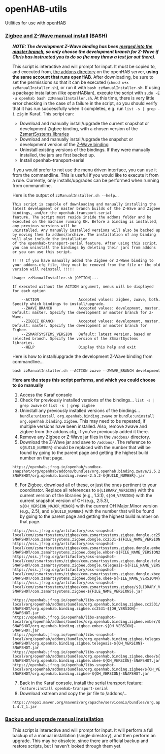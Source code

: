 # openHAB-utils
Utilities for use with [openHAB](https://www.openhab.org/)

### [Zigbee and Z-Wave manual install](https://github.com/openhab-5iver/openHAB-utils/tree/master/Zigbee%20and%20Z-Wave%20manual%20install) (BASH)
<ul>
  
_**NOTE: The development Z-Wave binding has been [merged into the master branch](https://community.openhab.org/t/zwave-binding-updates/51080), so only choose the development branch for Z-Wave if Chris has instructed you to do so (he may throw a test jar out there).**_

  This script is interactive and will prompt for input. It must be copied to, and executed from, [the addons directory](https://www.openhab.org/docs/installation/linux.html#file-locations) on the openHAB server, **using the same account that runs openHAB**. 
  After downloading, be sure to set the permissions so that it can be executed (`chmod u+x zzManualInstaller.sh`), or run it with `bash zzManualInstaller.sh`. 
  If using a package installation (like openHABian), execute the script with `sudo -E -u openhab bash zzManualInstaller.sh`. 
  At this time, there is very little error checking in the case of a failure in the script, so you should verify that it has run successfully when it completes, e.g. run `list -s | grep -i zig` in Karaf. 
  This script can:
  * Download and manually install/upgrade the current snapshot or development Zigbee binding, with a chosen version of the [ZsmartSystems libraries](https://github.com/zsmartsystems/com.zsmartsystems.zigbee)
  * Download and manually install/upgrade the snapshot or development version of the [Z-Wave binding](https://github.com/openhab/org.openhab.binding.zwave/tree/development)
  * Uninstall existing versions of the bindings. If they were manually installed, the jars are first backed up.
  * Install openhab-transport-serial
  
  If you would prefer to not use the menu driven interface, you can use it from the commandline. 
  This is useful if you would like to execute it from a rule. Currently, only installs/upgrades can be performed when running from commandline. 
  
Here is the output of `zzManualInstaller.sh --help`...
```
This script is capable of downloading and manually installing the latest development or master branch builds of the Z-Wave and Zigbee bindings, and/or the openhab-transport-serial
feature. The script must reside inside the addons folder and be executed on the machine running OH. Before a binding is installed, any previous versions will be
uninstalled. Any manually installed versions will also be backed up by moving them to addons/archive. The installation of any binding will also include the installation
of the opemnhab-transport-serial feature. After using this script, you can uninstall the bindings by deleting their jars from addons or you can use this script.

!!!!! If you have manually added the Zigbee or Z-Wave binding to your addons.cfg file, they must be removed from the file or the old version will reinstall !!!!!

Usage: zzManualInstaller.sh [OPTION]...

If executed without the ACTION argument, menus will be displayed for each option

    --ACTION                  Accepted values: zigbee, zwave, both. Specify which bindings to install/upgrade.
    --ZWAVE_BRANCH            Accepted values: development, master. Default: master. Specify the development or master branch for Z-Wave.
    --ZIGBEE_BRANCH           Accepted values: development, master. Default: master. Specify the development or master branch for Zigbee.
    --ZSMARTSYSTEMS_VERSION   Default: latest version, based on selected branch. Specify the version of the ZSmartSystems libraries.
    --HELP                    Display this help and exit
```

Here is how to install/upgrade the development Z-Wave binding from commandline...

    bash zzManualInstaller.sh --ACTION zwave --ZWAVE_BRANCH development


**Here are the steps this script performs, and which you could choose to do manually**

1. Access the Karaf console
2. Check for previously installed versions of the bindings... `list -s | grep zwave` or `list -s | grep zigbee`
3. Uninstall any previously installed versions of the bindings... `bundle:uninstall org.openhab.binding.zwave` or `bundle:uninstall org.openhab.binding.zigbee`. This may need to be repeated, if multiple versions have been installed. Also, remove zwave and zigbee from the addons.cfg, if you've previously added it there.
4. Remove any Zigbee or Z-Wave jar files in the `/addons/` directory.
5. Download the Z-Wave jar and save to `/addons/`. The reference to `${BUILD_NUMBER}` should be replaced with the number that will be found by going to the parent page and getting the highest build number on that page.
```
https://openhab.jfrog.io/openhab/sandbox-snapshot/org/openhab/addons/bundles/org.openhab.binding.zwave/2.5.2-SNAPSHOT/org.openhab.binding.zwave-2.5.2-${BUILD_NUMBER}.jar
```
6. For Zigbee, download all of these, or just the ones pertinent to your coordinator. Replace all references to `${LIBRARY_VERSION}` with the current version of the libraries (e.g., 1.3.1), `${OH_VERSION}` with the current snapshot version of OH (e.g., 2.5.3), `${OH_VERSION_MAJOR_MINOR}` with the current OH Major.Minor version (e.g., 2.5), and `${BUILD_NUMBER}` with the number that will be found by going to the parent page and getting the highest build number on that page.
```
https://oss.jfrog.org/artifactory/oss-snapshot-local/com/zsmartsystems/zigbee/com.zsmartsystems.zigbee.dongle.cc2531/${LIBRARY_VERSION}-SNAPSHOT/com.zsmartsystems.zigbee.dongle.cc2531-${FILE_NAME_VERSION1}.jar
https://oss.jfrog.org/artifactory/oss-snapshot-local/com/zsmartsystems/zigbee/com.zsmartsystems.zigbee.dongle.ember/${LIBRARY_VERSION}-SNAPSHOT/com.zsmartsystems.zigbee.dongle.ember-${FILE_NAME_VERSION2}.jar
https://oss.jfrog.org/artifactory/oss-snapshot-local/com/zsmartsystems/zigbee/com.zsmartsystems.zigbee.dongle.telegesis/${LIBRARY_VERSION}-SNAPSHOT/com.zsmartsystems.zigbee.dongle.telegesis-${FILE_NAME_VERSION3}.jar
https://oss.jfrog.org/artifactory/oss-snapshot-local/com/zsmartsystems/zigbee/com.zsmartsystems.zigbee.dongle.xbee/${LIBRARY_VERSION}-SNAPSHOT/com.zsmartsystems.zigbee.dongle.xbee-${FILE_NAME_VERSION4}.jar
https://oss.jfrog.org/artifactory/oss-snapshot-local/com/zsmartsystems/zigbee/com.zsmartsystems.zigbee/${LIBRARY_VERSION}-SNAPSHOT/com.zsmartsystems.zigbee-${FILE_NAME_VERSION5}.jar

https://openhab.jfrog.io/openhab/libs-snapshot-local/org/openhab/addons/bundles/org.openhab.binding.zigbee.cc2531/${OH_VERSION}-SNAPSHOT/org.openhab.binding.zigbee.cc2531-${OH_VERSION}-SNAPSHOT.jar
https://openhab.jfrog.io/openhab/libs-snapshot-local/org/openhab/addons/bundles/org.openhab.binding.zigbee.ember/${OH_VERSION}-SNAPSHOT/org.openhab.binding.zigbee.ember-${OH_VERSION}-SNAPSHOT.jar
https://openhab.jfrog.io/openhab/libs-snapshot-local/org/openhab/addons/bundles/org.openhab.binding.zigbee.telegesis/${OH_VERSION}-SNAPSHOT/org.openhab.binding.zigbee.telegesis-${OH_VERSION}-SNAPSHOT.jar
https://openhab.jfrog.io/openhab/libs-snapshot-local/org/openhab/addons/bundles/org.openhab.binding.zigbee.xbee/${OH_VERSION}-SNAPSHOT/org.openhab.binding.zigbee.xbee-${OH_VERSION}-SNAPSHOT.jar
https://openhab.jfrog.io/openhab/libs-snapshot-local/org/openhab/addons/bundles/org.openhab.binding.zigbee/${OH_VERSION}-SNAPSHOT/org.openhab.binding.zigbee-${OH_VERSION}-SNAPSHOT.jar
```
7. Back in the Karaf console, install the serial transport feature: `feature:install openhab-transport-serial`
8. Download xstream and copy the jar file to /addons/... 
```
https://repo1.maven.org/maven2/org/apache/servicemix/bundles/org.apache.servicemix.bundles.xstream/1.4.7_1/org.apache.servicemix.bundles.xstream-1.4.7_1.jar
```
</ul>

### [Backup and upgrade manual installation](https://github.com/openhab-5iver/openHAB-utils/tree/master/Backup%20and%20upgrade%20manual%20installation)
<ul>
  This script is interactive and will prompt for input. It will perform a full backup of a manual installation (single directory), and then perform an upgrade. This may be obsolete, since there are official backup and restore scripts, but I haven't looked through them yet.
</ul>
